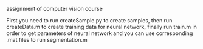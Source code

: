 assignment of computer vision course

First you need to run createSample.py to create samples, then run createData.m to create training data for neural network, finally run train.m in order to get parameters of neural network and you can use corresponding .mat files to run segmentation.m
